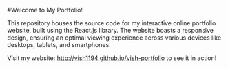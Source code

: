 #Welcome to My Portfolio!

This repository houses the source code for my interactive online portfolio website, built using the React.js library.
The website boasts a responsive design, ensuring an optimal viewing experience across various devices like desktops, tablets, and smartphones.

Visit my website: http://vish1194.github.io/vish-portfolio to see it in action!
